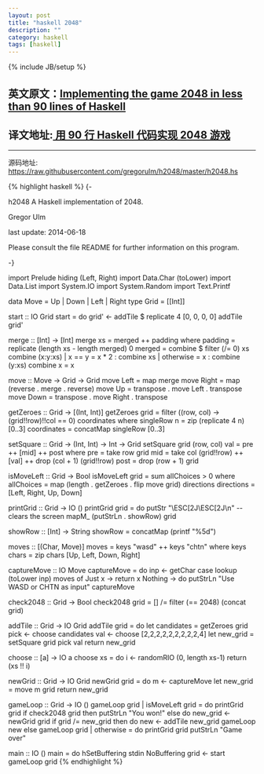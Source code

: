 ```yaml
---
layout: post
title: "haskell 2048"
description: ""
category: haskell
tags: [haskell]
---
```

{% include JB/setup %}

## 英文原文：[Implementing the game 2048 in less than 90 lines of Haskell](http://gregorulm.com/2048-in-90-lines-haskell/)

## 译文地址:[ 用 90 行 Haskell 代码实现 2048 游戏](http://www.oschina.net/translate/2048-in-90-lines-haskell)
---

源码地址:
<https://raw.githubusercontent.com/gregorulm/h2048/master/h2048.hs>

{% highlight haskell %}
{-

h2048
A Haskell implementation of 2048.

Gregor Ulm

last update:
2014-06-18

Please consult the file README for further information
on this program.

-}

import Prelude hiding (Left, Right)
import Data.Char (toLower)
import Data.List
import System.IO
import System.Random
import Text.Printf

data Move = Up | Down | Left | Right
type Grid = [[Int]]

start :: IO Grid
start = do grid'  <- addTile $ replicate 4 [0, 0, 0, 0]
           addTile grid'

merge :: [Int] -> [Int]
merge xs = merged ++ padding
    where padding = replicate (length xs - length merged) 0
          merged  = combine $ filter (/= 0) xs
          combine (x:y:xs) | x == y = x * 2 : combine xs
                           | otherwise = x  : combine (y:xs)
          combine x = x

move :: Move -> Grid -> Grid
move Left  = map merge
move Right = map (reverse . merge . reverse)
move Up    = transpose . move Left  . transpose
move Down  = transpose . move Right . transpose

getZeroes :: Grid -> [(Int, Int)]
getZeroes grid = filter (\(row, col) -> (grid!!row)!!col == 0) coordinates
    where singleRow n = zip (replicate 4 n) [0..3]
          coordinates = concatMap singleRow [0..3]

setSquare :: Grid -> (Int, Int) -> Int -> Grid
setSquare grid (row, col) val = pre ++ [mid] ++ post
    where pre  = take row grid
          mid  = take col (grid!!row) ++ [val] ++ drop (col + 1) (grid!!row)
          post = drop (row + 1) grid

isMoveLeft :: Grid -> Bool
isMoveLeft grid = sum allChoices > 0
    where allChoices = map (length . getZeroes . flip move grid) directions
          directions = [Left, Right, Up, Down]

printGrid :: Grid -> IO ()
printGrid grid = do
    putStr "\ESC[2J\ESC[2J\n" -- clears the screen
    mapM_ (putStrLn . showRow) grid

showRow :: [Int] -> String
showRow = concatMap (printf "%5d")

moves :: [(Char, Move)]
moves = keys "wasd" ++ keys "chtn"
    where keys chars = zip chars [Up, Left, Down, Right]

captureMove :: IO Move
captureMove = do
    inp <- getChar
    case lookup (toLower inp) moves of
        Just x  -> return x
        Nothing -> do putStrLn "Use WASD or CHTN as input"
                      captureMove

check2048 :: Grid -> Bool
check2048 grid = [] /= filter (== 2048) (concat grid)
                
addTile :: Grid -> IO Grid
addTile grid = do
    let candidates = getZeroes grid
    pick <- choose candidates
    val  <- choose [2,2,2,2,2,2,2,2,2,4]
    let new_grid = setSquare grid pick val
    return new_grid

choose :: [a] -> IO a
choose xs = do
    i <- randomRIO (0, length xs-1)
    return (xs !! i)

newGrid :: Grid -> IO Grid
newGrid grid = do
    m <- captureMove
    let new_grid = move m grid
    return new_grid

gameLoop :: Grid -> IO ()
gameLoop grid
    | isMoveLeft grid = do
        printGrid grid
        if check2048 grid
        then putStrLn "You won!"
        else do new_grid <- newGrid grid
                if grid /= new_grid
                then do new <- addTile new_grid
                        gameLoop new
                else gameLoop grid
    | otherwise = do
        printGrid grid
        putStrLn "Game over"

main :: IO ()
main = do
    hSetBuffering stdin NoBuffering
    grid <- start
    gameLoop grid
{% endhighlight %}
